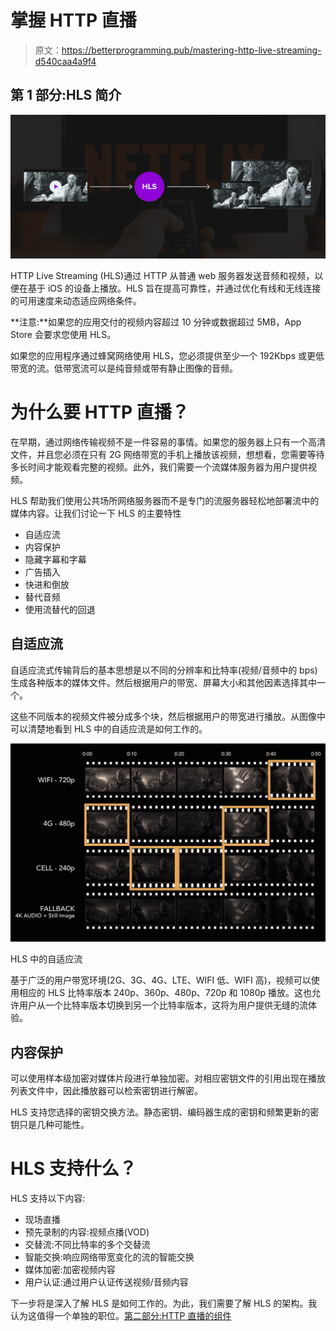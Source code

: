 # 掌握 HTTP 直播

> 原文：<https://betterprogramming.pub/mastering-http-live-streaming-d540caa4a9f4>

## 第 1 部分:HLS 简介

![](img/5c15d0dad261d616603857d7b0d94942.png)

HTTP Live Streaming (HLS)通过 HTTP 从普通 web 服务器发送音频和视频，以便在基于 iOS 的设备上播放。HLS 旨在提高可靠性，并通过优化有线和无线连接的可用速度来动态适应网络条件。

**注意:**如果您的应用交付的视频内容超过 10 分钟或数据超过 5MB，App Store 会要求您使用 HLS。

如果您的应用程序通过蜂窝网络使用 HLS，您必须提供至少一个 192Kbps 或更低带宽的流。低带宽流可以是纯音频或带有静止图像的音频。

# 为什么要 HTTP 直播？

在早期，通过网络传输视频不是一件容易的事情。如果您的服务器上只有一个高清文件，并且您必须在只有 2G 网络带宽的手机上播放该视频，想想看，您需要等待多长时间才能观看完整的视频。此外，我们需要一个流媒体服务器为用户提供视频。

HLS 帮助我们使用公共场所网络服务器而不是专门的流服务器轻松地部署流中的媒体内容。让我们讨论一下 HLS 的主要特性

*   自适应流
*   内容保护
*   隐藏字幕和字幕
*   广告插入
*   快进和倒放
*   替代音频
*   使用流替代的回退

## 自适应流

自适应流式传输背后的基本思想是以不同的分辨率和比特率(视频/音频中的 bps)生成各种版本的媒体文件。然后根据用户的带宽、屏幕大小和其他因素选择其中一个。

这些不同版本的视频文件被分成多个块，然后根据用户的带宽进行播放。从图像中可以清楚地看到 HLS 中的自适应流是如何工作的。

![](img/a601131e1e3b5b72c565f3da56e34728.png)

HLS 中的自适应流

基于广泛的用户带宽环境(2G、3G、4G、LTE、WIFI 低、WIFI 高)，视频可以使用相应的 HLS 比特率版本 240p、360p、480p、720p 和 1080p 播放。这也允许用户从一个比特率版本切换到另一个比特率版本，这将为用户提供无缝的流体验。

## 内容保护

可以使用样本级加密对媒体片段进行单独加密。对相应密钥文件的引用出现在播放列表文件中，因此播放器可以检索密钥进行解密。

HLS 支持您选择的密钥交换方法。静态密钥、编码器生成的密钥和频繁更新的密钥只是几种可能性。

# HLS 支持什么？

HLS 支持以下内容:

*   现场直播
*   预先录制的内容:视频点播(VOD)
*   交替流:不同比特率的多个交替流
*   智能交换:响应网络带宽变化的流的智能交换
*   媒体加密:加密视频内容
*   用户认证:通过用户认证传送视频/音频内容

下一步将是深入了解 HLS 是如何工作的。为此，我们需要了解 HLS 的架构。我认为这值得一个单独的职位。[第二部分:HTTP 直播的组件](https://medium.com/swift-india/mastering-http-live-streaming-ac982408c16f)